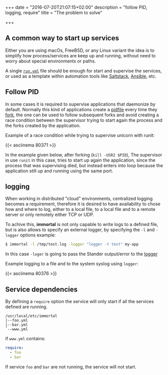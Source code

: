 +++
date = "2016-07-20T21:07:15+02:00"
description = "follow PID, logging, require"
title = "The problem to solve"

+++

## A common way to start up services

Either you are using macOs, FreeBSD, or any Linux variant the idea is to
simplify how process/services are keep up and running, without need to worry
about special environments or paths.

A single [`run.yml`](/post/run.yml) file should be enough for start and supervise
the services, or used as a template within automation tools like
[Saltstack](http://saltstack.org), [Ansible](https://ansible.com), etc.

## Follow PID

In some cases it is required to supervise applications that
daemonize by default. Normally this kind of applications create a
[pidfile](https://en.wikipedia.org/wiki/Process_identifier#Pidfile) every time
they [fork](https://en.wikipedia.org/wiki/Fork_(system_call)), the one can be
used to follow subsequent forks and avoid creating a race condition between
the supervisor trying to start again the process and the forks created by the
application.

Example of a race condition while trying to supervise unicorn with runit:

{{< asciinema 80371 >}}

In the example given below, after forking (``kill -USR2 $PID``), The supervisor in use
``runit`` in this case, tries to start up again the application, since the
process that was supervising died, but instead enters into loop
because the application still up and running using the same port.

## logging
When working in distributed "cloud" environments, centralized logging becomes a
requirement, therefore it is desired to have availability to chose how and where
to log, either to a local file, to a local file and to a remote server or only
remotely either TCP or UDP.

To achive this, **immortal** is not only capable to write logs to a defined
file, but is also allows to specify an external logger, by specifying the ``-l``
and ``-logger`` options example:

```bash
$ immortal -l /tmp/test.log -logger "logger -t test" my-app
```

In this case ``-loger`` is going to pass the Stander output/error to the
[logger](https://www.freebsd.org/cgi/man.cgi?logger(1))

Example logging to a file and to the system syslog using ``logger``:

{{< asciinema 80376 >}}


## Service dependencies

By defining a `require` option the service will only start if all the services defined are running.

```text
/usr/local/etc/immortal
|--foo.yml
|--bar.yml
`--www.yml
```

if `www.yml` contains:

```yaml
require:
  - foo
  - bar
```

If service `foo` and  `bar` are not running, the service will not start.
